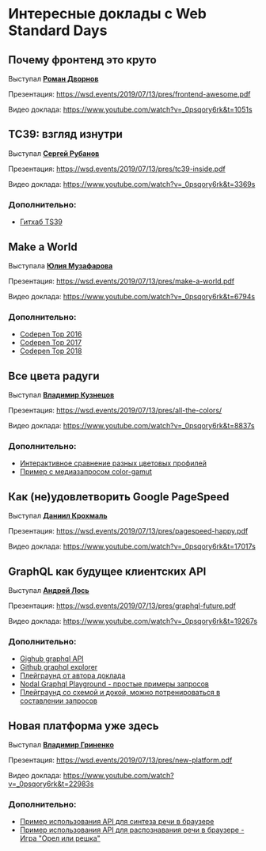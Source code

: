 # Интересные доклады с Web Standard Days

## Почему фронтенд это круто
Выступал **[Роман Дворнов](https://wsd.events/2019/07/13/#roman-dvornov)**

Презентация: https://wsd.events/2019/07/13/pres/frontend-awesome.pdf

Видео доклада: https://www.youtube.com/watch?v=_0psqory6rk&t=1051s

## TC39: взгляд изнутри
Выступал **[Сергей Рубанов](https://wsd.events/2019/07/13/#sergey-rubanov)**

Презентация: https://wsd.events/2019/07/13/pres/tc39-inside.pdf

Видео доклада: https://www.youtube.com/watch?v=_0psqory6rk&t=3369s

### Дополнительно:
* [Гитхаб TS39](https://github.com/tc39)

## Make a World
Выступала **[Юлия Музафарова](https://wsd.events/2019/07/13/#julia-muzafarova)**

Презентация: https://wsd.events/2019/07/13/pres/make-a-world.pdf

Видео доклада: https://www.youtube.com/watch?v=_0psqory6rk&t=6794s

### Дополнительно:
* [Codepen Top 2016](https://codepen.io/2016/popular/pens/)
* [Codepen Top 2017](https://codepen.io/2017/popular/pens/)
* [Codepen Top 2018](https://codepen.io/2018/popular/pens/)

## Все цвета радуги
Выступал **[Владимир Кузнецов](https://wsd.events/2019/07/13/#vladimir-kuznetsov)**

Презентация: https://wsd.events/2019/07/13/pres/all-the-colors/

Видео доклада: https://www.youtube.com/watch?v=_0psqory6rk&t=8837s

### Дополнительно:
* [Интерактивное сравнение разных цветовых профилей](https://webkit.org/blog-files/color-gamut/comparison.html)
* [Пример с медиазапросом color-gamut](https://codepen.io/nvgordeev/pen/RXQGgW?editors=1100)

## Как (не)удовлетворить Google PageSpeed
Выступал **[Даниил Крохмаль](https://wsd.events/2019/07/13/#daniil-krokhmal)**

Презентация: https://wsd.events/2019/07/13/pres/pagespeed-happy.pdf

Видео доклада: https://www.youtube.com/watch?v=_0psqory6rk&t=17017s

## GraphQL как будущее клиентских API
Выступал **[Андрей Лось](https://wsd.events/2019/07/13/#andrey-los)**

Презентация: https://wsd.events/2019/07/13/pres/graphql-future.pdf

Видео доклада: https://www.youtube.com/watch?v=_0psqory6rk&t=19267s

### Дополнительно:
* [Gighub graphql API](https://developer.github.com/v4/)
* [Github graphql explorer](https://developer.github.com/v4/explorer/)
* [Плейграунд от автора доклада](https://codesandbox.io/s/graphql-as-a-future-of-client-apis-8pnrv)
* [Nodal Graphql Playground - простые примеры запросов](http://graphql.nodaljs.com/)
* [Плейграунд со схемой и докой, можно потренироваться в составлении запросов](https://api.graph.cool/simple/v1/ciyz901en4j590185wkmexyex)

## Новая платформа уже здесь
Выступал **[Владимир Гриненко](https://wsd.events/2019/07/13/#vladimir-grinenko)**

Презентация: https://wsd.events/2019/07/13/pres/new-platform.pdf

Видео доклада: https://www.youtube.com/watch?v=_0psqory6rk&t=22983s

### Дополнительно:
* [Пример использования API для синтеза речи в браузере](https://codepen.io/nvgordeev/pen/PMQNJe?editors=1010)
* [Пример использования API для распознавания речи в браузере - Игра "Орел или решка"](https://codepen.io/nvgordeev/pen/BXYQdP?editors=1010)
